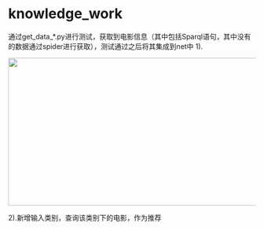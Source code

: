# knowledge_work
通过get_data_*.py进行测试，获取到电影信息（其中包括Sparql语句，其中没有的数据通过spider进行获取），测试通过之后将其集成到net中
1).<div align="center">
  <img width="600" height="300" align="center" src="https://github.com/gengmiao/knowledge_work/blob/master/imgs/search_result.png"/>
</div>
2).新增输入类别，查询该类别下的电影，作为推荐 

